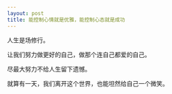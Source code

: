 ```yaml
---
layout: post
title: 能控制心情就是优雅，能控制心态就是成功
---
```




人生是场修行。

让我们努力做更好的自己，做那个连自己都爱的自己。

尽最大努力不给人生留下遗憾。

就算有一天，我们离开这个世界，也能坦然给自己一个微笑。
